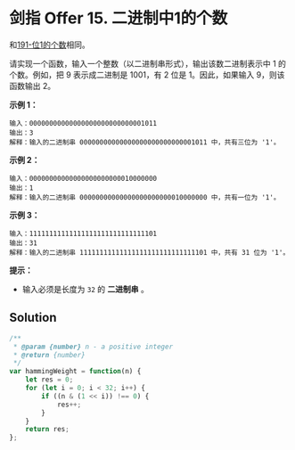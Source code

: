 # 剑指 Offer 15. 二进制中1的个数

和[191-位1的个数](https://leetcode-cn.com/problems/number-of-1-bits/)相同。

请实现一个函数，输入一个整数（以二进制串形式），输出该数二进制表示中 1 的个数。例如，把 9 表示成二进制是 1001，有 2 位是 1。因此，如果输入 9，则该函数输出 2。

**示例 1：**

```
输入：00000000000000000000000000001011
输出：3
解释：输入的二进制串 00000000000000000000000000001011 中，共有三位为 '1'。
```

**示例 2：**

```
输入：00000000000000000000000010000000
输出：1
解释：输入的二进制串 00000000000000000000000010000000 中，共有一位为 '1'。
```

**示例 3：**

```
输入：11111111111111111111111111111101
输出：31
解释：输入的二进制串 11111111111111111111111111111101 中，共有 31 位为 '1'。
```

**提示：**

- 输入必须是长度为 `32` 的 **二进制串** 。

## Solution

```js
/**
 * @param {number} n - a positive integer
 * @return {number}
 */
var hammingWeight = function(n) {
    let res = 0;
    for (let i = 0; i < 32; i++) {
        if ((n & (1 << i)) !== 0) {
            res++;
        }
    }
    return res;
};
```

